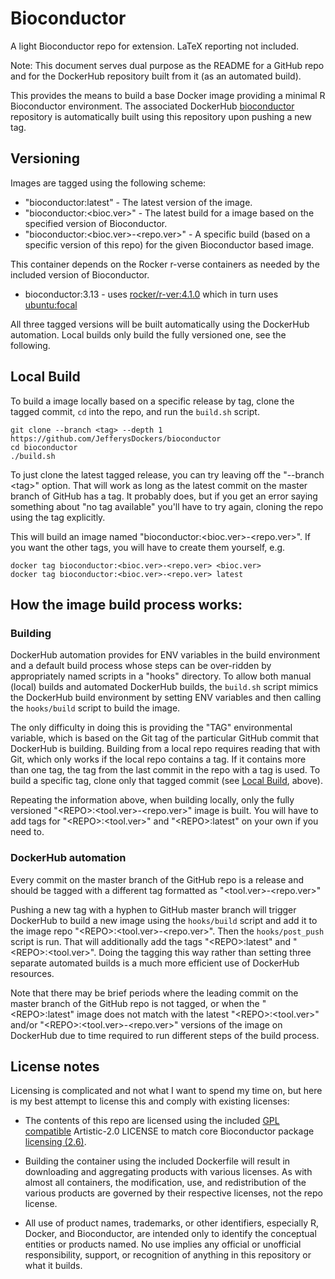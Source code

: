 # Bioconductor

A light Bioconductor repo for extension. LaTeX reporting not included.

Note: This document serves dual purpose as the README for a GitHub repo and for the DockerHub repository built from it (as an automated build).

This provides the means to build a base Docker image providing a minimal R Bioconductor environment. The associated DockerHub [bioconductor](https://hub.docker.com/repository/docker/jefferys/bioconductor) repository is automatically built using this repository upon pushing a new tag.

## Versioning

Images are tagged using the following scheme:

* "bioconductor:latest" - The latest version of the image.
* "bioconductor:\<bioc.ver\>" - The latest build for a image based on the specified version of Bioconductor.
* "bioconductor:\<bioc.ver\>-\<repo.ver\>" - A specific build (based on a specific version of this repo) for the given Bioconductor based image.

This container depends on the Rocker r-verse containers as needed by the included version of Bioconductor.

* bioconductor:3.13 - uses [rocker/r-ver:4.1.0](https://hub.docker.com/r/rocker/r-ver) which in turn uses [ubuntu:focal](https://hub.docker.com/_/ubuntu)

All three tagged versions will be built automatically using the DockerHub automation. Local builds only build the fully versioned one, see the following.

## Local Build

To build a image locally based on a specific release by tag, clone the tagged commit, `cd` into the repo, and run the `build.sh` script.

```
git clone --branch <tag> --depth 1 https://github.com/JefferysDockers/bioconductor
cd bioconductor
./build.sh
```

To just clone the latest tagged release, you can try leaving off the "--branch \<tag\>" option. That will work as long as the latest commit on the master branch of GitHub has a tag. It probably does, but if you get an error saying something about "no tag available" you'll have to try again, cloning the repo using the tag explicitly.

This will build an image named "bioconductor:\<bioc.ver\>-\<repo.ver\>". If you want the other tags, you will have to create them yourself, e.g.

```
docker tag bioconductor:<bioc.ver>-<repo.ver> <bioc.ver>
docker tag bioconductor:<bioc.ver>-<repo.ver> latest
```

## How the image build process works:

### Building

DockerHub automation provides for ENV variables in the build environment and a default build process whose steps can be over-ridden by appropriately named scripts in a "hooks" directory. To allow both manual (local) builds and automated DockerHub builds, the `build.sh` script mimics the DockerHub build environment by setting ENV variables and then calling the `hooks/build` script to build the image.

The only difficulty in doing this is providing the "TAG" environmental variable, which is based on the Git tag of the particular GitHub commit that DockerHub is building. Building from a local repo requires reading that with Git, which only works if the local repo contains a tag. If it contains more than one tag, the tag from the last commit in the repo with a tag is used. To build a specific tag, clone only that tagged commit (see [Local Build](#local-build), above).

Repeating the information above, when building locally, only the fully versioned "\<REPO\>:\<tool.ver\>-\<repo.ver\>" image is built. You will have to add tags for "\<REPO\>:\<tool.ver\>" and "\<REPO\>:latest" on your own if you need to.

### DockerHub automation

Every commit on the master branch of the GitHub repo is a release and should be tagged with a different tag formatted as "\<tool.ver\>-\<repo.ver\>"

Pushing a new tag with a hyphen to GitHub master branch will trigger DockerHub to build a new image using the `hooks/build` script and add it to the image repo "\<REPO\>:\<tool.ver\>-\<repo.ver\>". Then the `hooks/post_push` script is run. That will additionally add the tags "\<REPO\>:latest" and "\<REPO\>:\<tool.ver\>". Doing the tagging this way rather than setting three separate automated builds is a much more efficient use of DockerHub resources.

Note that there may be brief periods where the leading commit on the master branch of the GitHub repo is not tagged, or when the "\<REPO\>:latest" image does not match with the latest "\<REPO\>:\<tool.ver\>" and/or "\<REPO\>:\<tool.ver\>-\<repo.ver\>" versions of the image on DockerHub due to time required to run different steps of the build process.

## License notes

Licensing is complicated and not what I want to spend my time on, but here is my best attempt to license this and comply with existing licenses:

* The contents of this repo are licensed using the included [GPL compatible](https://www.gnu.org/licenses/license-list.en.html#ArtisticLicense2) Artistic-2.0 LICENSE to match core Bioconductor package [licensing (2.6)](https://bioconductor.org/developers/package-guidelines/#2-description-file).

* Building the container using the included Dockerfile will result in downloading and aggregating products with various licenses. As with almost all containers, the modification, use, and redistribution of the various products are governed by their respective licenses, not the repo license.

* All use of product names, trademarks, or other identifiers, especially R, Docker, and Bioconductor, are intended only to identify the conceptual entities or products named. No use implies any official or unofficial responsibility, support, or recognition of anything in this repository or what it builds.


